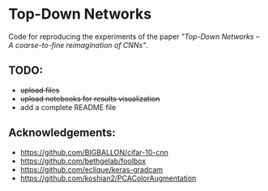 # Top-Down Networks
Code for reproducing the experiments of the paper *"Top-Down Networks &ndash; A coarse-to-fine reimagination of CNNs"*.

## TODO:
- ~~upload files~~
- ~~upload notebooks for results visualization~~
- add a complete README file

## Acknowledgements:
- https://github.com/BIGBALLON/cifar-10-cnn
- https://github.com/bethgelab/foolbox
- https://github.com/eclique/keras-gradcam
- https://github.com/koshian2/PCAColorAugmentation
